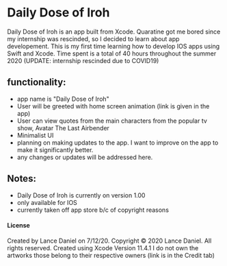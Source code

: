 # Daily Dose of Iroh
Daily Dose of Iroh is an app built from Xcode. Quaratine got me bored since my internship was rescinded, so I decided to learn about app developement. This is my first time learning how to develop IOS apps using Swift and Xcode. Time spent is a total of 40 hours throughout the summer 2020 (UPDATE: internship rescinded due to COVID19)

## functionality:

 - app name is "Daily Dose of Iroh"
 - User will be greeted with home screen animation (link is given in the app)
 - User can view quotes from the main characters from the popular tv show, Avatar The Last Airbender
 - Minimalist UI
 - planning on making updates to the app. I want to improve on the app to make it significantly better.
 - any changes or updates will be addressed here. 

## Notes:
- Daily Dose of Iroh is currently on version 1.00
- only available for IOS
- currently taken off app store b/c of copyright reasons 


#### License
Created by Lance Daniel on 7/12/20.
Copyright © 2020 Lance Daniel. All rights reserved. Created using Xcode Version 11.4.1 
I do not own the artworks those belong to their respective owners (link is in the Credit tab)
